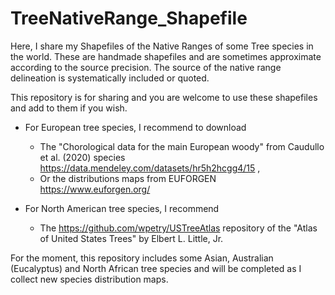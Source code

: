 # TreeNativeRange_Shapefile
Here, I share my Shapefiles of the Native Ranges of some Tree species in the world. These are handmade shapefiles and are sometimes approximate according to the source precision. The source of the native range delineation is systematically included or quoted. 

This repository is for sharing and you are welcome to use these shapefiles and add to them if you wish.

- For European tree species, I recommend to download 
  - The "Chorological data for the main European woody" from Caudullo et al. (2020) species https://data.mendeley.com/datasets/hr5h2hcgg4/15 , 
  - Or the distributions maps from EUFORGEN https://www.euforgen.org/

- For North American tree species, I recommend 
  - The https://github.com/wpetry/USTreeAtlas repository of the "Atlas of United States Trees" by Elbert L. Little, Jr.

For the moment, this repository includes some Asian, Australian (Eucalyptus) and North African tree species and will be completed as I collect new species distribution maps.
